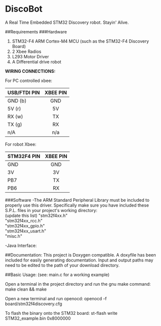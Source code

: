 # DiscoBot
A Real Time Embedded STM32 Discovery robot. Stayin' Alive.

##Requirements
###Hardware
1. STM32-F4 ARM Cortex-M4 MCU (such as the STM32-F4 Discovery Board)    
2. 2 Xbee Radios
3. L293 Motor Driver
4. A Differential drive robot

**WIRING CONNECTIONS:**  

For PC controlled xbee:

| USB/FTDI PIN  | XBEE PIN  |
| ------------ |:----------------:|
| GND (b)      | GND              |
| 5V (r)       | 5V              |
| RX (w)       | TX              |
| TX (g)       | RX              |
| n/A          | n/a              |



For robot Xbee:

| STM32F4 PIN  | XBEE  PIN  |
| ------------ |:----------------:|
| GND          | GND              |
| 3V           | 3V              |
| PB7          | TX              |
| PB6          | RX              |


###Software
-The ARM Standard Peripheral Library must be included to properly use this driver. Specifically make sure you have included these S.P.L. files in your project's working directory:  
  (update this list)
  "stm32f4xx.h"  
  "stm32f4xx_rcc.h"  
  "stm32f4xx_gpio.h"  
  "stm32f4xx_usart.h"  
  "misc.h"  

-Java Interface:

##Documentation:
This project is Doxygen compatible. A doxyfile has been included for easily generating documentation. Input and output paths may need to be edited to the path of your download directory.    

##Basic Usage:
(see: main.c for a working example)  

Open a terminal in the project directory and run the gnu make command:  
  make clean && make

Open a new terminal and run openocd: 
  openocd -f board/stm32f4discovery.cfg 

To flash the binary onto the STM32 board:
  st-flash write STM32_example.bin 0x8000000


